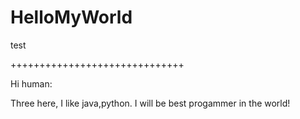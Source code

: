 # HelloMyWorld
test

++++++++++++++++++++++++++++++

Hi human:

Three here, I like java,python. I will be best progammer in the world!
